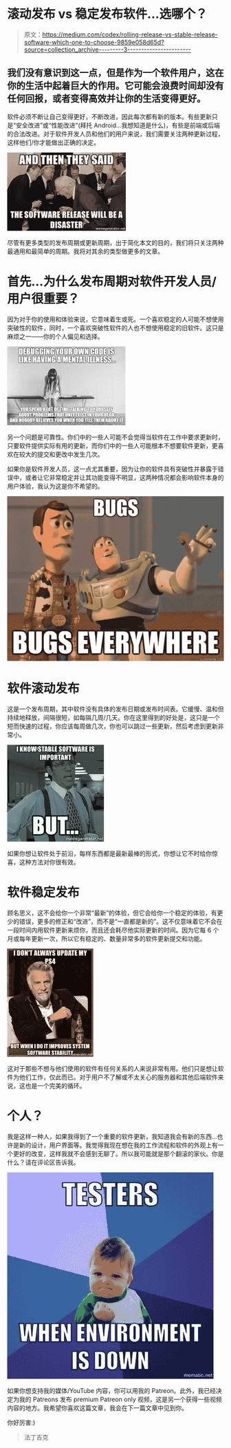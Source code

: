 # 滚动发布 vs 稳定发布软件…选哪个？

> 原文：<https://medium.com/codex/rolling-release-vs-stable-release-software-which-one-to-choose-9859e058d65d?source=collection_archive---------3----------------------->

## 我们没有意识到这一点，但是作为一个软件用户，这在你的生活中起着巨大的作用。它可能会浪费时间却没有任何回报，或者变得高效并让你的生活变得更好。

软件必须不断让自己变得更好，不断改进，因此每次都有新的版本。有些更新只是“安全改进”或“性能改进”(拜托 Android…我想知道是什么)，有些是前端或后端的合法改进。对于软件开发人员和他们的用户来说，我们需要关注两种更新过程，这样他们/你才能做出正确的决定。

![](img/71654b13d93f2f15a7dc7fa4b7da4f20.png)

尽管有更多类型的发布周期或更新周期，出于简化本文的目的，我们将只关注两种最通用和最简单的周期。我将对其余的类型做更多的文章。

# 首先…为什么发布周期对软件开发人员/用户很重要？

因为对于你的使用和体验来说，它意味着生或死。一个喜欢稳定的人可能不想使用突破性的软件，同时，一个喜欢突破性软件的人也不想使用稳定的旧软件。这只是麻烦之一——你的个人偏见和选择。

![](img/fdc2d3cabdce4067547f8bad4e143709.png)

另一个问题是可靠性。你们中的一些人可能不会觉得当软件在工作中要求更新时，只要软件提供实际有用的更新，而你们中的一些人可能根本不想要软件更新，更喜欢在较大的提交和更改中发生几次。

如果你是软件开发人员，这一点尤其重要，因为让你的软件具有突破性并暴露于错误中，或者让它非常稳定并让其功能变得不明显，这两种情况都会影响软件本身的用户体验，我认为这是你不希望的。

![](img/f694e4223f241f35db94fd7f08afa7d2.png)

# 软件滚动发布

这是一个发布周期，其中软件没有具体的发布日期或发布时间表。它缓慢、温和但持续地释放，间隔很短，如每隔几周/几天。你在这里得到的好处是，这只是一个短而快速的过程，你应该每周做几次，你也可以跳过一些更新，然后考虑到更新非常小。

![](img/44d9666aa40a572e06b1712e4ca0be4b.png)

如果你想让软件处于前沿，每样东西都是最新最棒的形式，你想让它不时给你惊喜，这种方法对你很有效。

# 软件稳定发布

顾名思义，这不会给你一个非常“最新”的体验，但它会给你一个稳定的体验，有更少的错误，更多的修正和“改进”，而不是“一直都是新的”。这不仅意味着它不会在一段时间内用软件更新来烦你，而且还会耗尽他实际更新的时间。因为它每 6 个月或每年更新一次，所以它有稳定的、数量非常多的软件更新提交和功能。

![](img/4881f5c9409fad8e9ee4997b0ea71d70.png)

这对于那些不想与他们使用的软件有任何关系的人来说非常有用。他们只是想让软件为他们工作，仅此而已。对于用户不了解或不太关心的服务器和其他后端软件来说，这也是一个完美的循环。

# 个人？

我是这样一种人，如果我得到了一个重要的软件更新，我知道我会有新的东西…也许是新的设计，用户界面等。我觉得我现在想在我的工作流程和软件的外观上有一个更好的改变，这样我就不会感到无聊了。所以我可能就是那个翻滚的家伙。你是什么？请在评论区告诉我。

![](img/83edf8e2f72005ef488f9fdcd19c7ead.png)

如果你想支持我的媒体/YouTube 内容，你可以用我的 Patreon。此外，我已经决定为我的 Patreons 发布 premium Patreon only 视频，这是另一个获得一些视频内容的地方。我希望你喜欢这篇文章，我会在下一篇文章中见到你。

你好厉害:)

> 法丁吉克